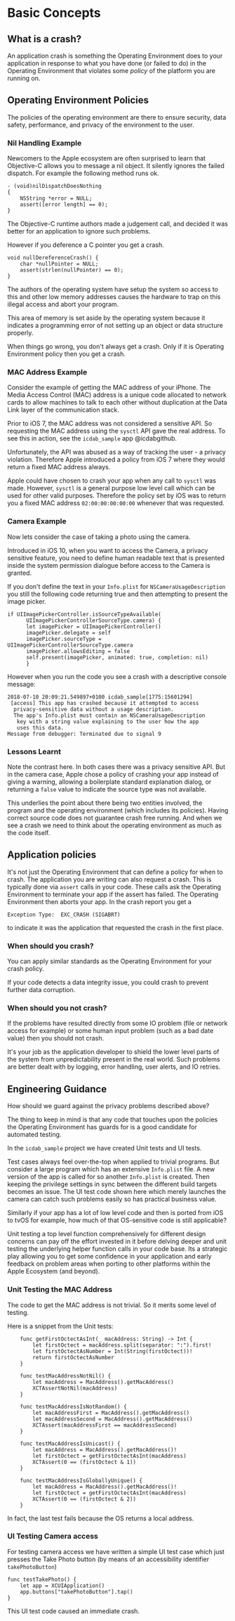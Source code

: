 # Basic Concepts

## What is a crash?

An application crash is something the Operating Environment does to your application in response to what you have done (or failed to do) in the Operating Environment that violates some _policy_ of the platform you are running on.

## Operating Environment Policies

The policies of the operating environment are there to ensure security, data safety, performance, and privacy of the environment to the user.

### Nil Handling Example

Newcomers to the Apple ecosystem are often surprised to learn that Objective-C allows you to message a nil object.  It silently ignores the failed dispatch.  For example
the following method runs ok.

```
- (void)nilDispatchDoesNothing
{
    NSString *error = NULL;
    assert([error length] == 0);
}
```

The Objective-C runtime authors made a judgement call, and decided it was better for an application to ignore such problems.


However if you deference a C pointer you get a crash.
```
void nullDereferenceCrash() {
    char *nullPointer = NULL;
    assert(strlen(nullPointer) == 0);
}
```

The authors of the operating system have setup the system so access to this and other low memory addresses causes the hardware to trap on this illegal access and abort your program.

This area of memory is set aside by the operating system because it indicates a programming error of not setting up an object or data structure properly.

When things go wrong, you don't always get a crash.  Only if it is Operating Environment policy then you get a crash.

### MAC Address Example

Consider the example of getting the MAC address of your iPhone.  The Media Access Control (MAC) address is a unique code allocated to network cards to allow machines to talk to each other without duplication at the Data Link layer of the communication stack.

Prior to iOS 7, the MAC address was not considered a sensitive API.  So requesting the MAC address using the `sysctl` API gave the real address.  To see this in action, see the `icdab_sample` app @icdabgithub.

Unfortunately, the API was abused as a way of tracking the user - a privacy violation.  Therefore Apple introduced a policy from iOS 7 where they would return a fixed MAC address always.

Apple could have chosen to crash your app when any call to `sysctl` was made.  However, `sysctl` is a general purpose low level call which can be used for other valid purposes.  Therefore the policy set by iOS was to return you a fixed MAC address `02:00:00:00:00:00` whenever that was requested.

### Camera Example

Now lets consider the case of taking a photo using the camera.

Introduced in iOS 10, when you want to access the Camera, a privacy sensitive feature, you need to define human readable text that is presented inside the system permission dialogue before access to the Camera is granted.

If you don't define the text in your `Info.plist` for `NSCameraUsageDescription` you still the following code returning true and then attempting to present the image picker.

```
if UIImagePickerController.isSourceTypeAvailable(
      UIImagePickerControllerSourceType.camera) {
      let imagePicker = UIImagePickerController()
      imagePicker.delegate = self
      imagePicker.sourceType = UIImagePickerControllerSourceType.camera
      imagePicker.allowsEditing = false
      self.present(imagePicker, animated: true, completion: nil)
      }
```

However when you run the code you see a crash with a descriptive console message:

```
2018-07-10 20:09:21.549897+0100 icdab_sample[1775:15601294]
 [access] This app has crashed because it attempted to access
  privacy-sensitive data without a usage description.  
  The app's Info.plist must contain an NSCameraUsageDescription
   key with a string value explaining to the user how the app
   uses this data.
Message from debugger: Terminated due to signal 9
```

### Lessons Learnt

Note the contrast here.  In both cases there was a privacy sensitive API.  But in the camera case, Apple chose a policy of crashing your app instead of giving a warning, allowing a boilerplate standard explanation dialog, or returning a `false` value to indicate the source type was not available.

This underlies the point about there being two entities involved, the program and the operating environment (which includes its policies).  Having correct source code does not guarantee crash free running.  And when we see a crash we need to think about the operating environment as much as the code itself.

## Application policies

It's not just the Operating Environment that can define a policy for when to crash.
The application you are writing can also request a crash.  This is typically done via `assert` calls in your code.  These calls ask the Operating Environment to terminate your app if the assert has failed.  The Operating Environment then aborts your app.
In the crash report you get a

`Exception Type:  EXC_CRASH (SIGABRT)`

to indicate it was the application that requested the crash in the first place.

### When should you crash?

You can apply similar standards as the Operating Environment for your crash policy.

If your code detects a data integrity issue, you could crash to prevent further data corruption.

### When should you not crash?

If the problems have resulted directly from some
IO problem (file or network access for example) or some human input problem (such as a bad date value) then you should not crash.  

It's your job as the application developer to shield the lower level parts of the system from unpredictability present in the real world.  Such problems are better dealt with by logging, error handling, user alerts, and IO retries.

## Engineering Guidance

How should we guard against the privacy problems described above?

The thing to keep in mind is that any code that touches upon the policies the Operating Environment has guards for is a good candidate for automated testing.

In the `icdab_sample` project we have created Unit tests and UI tests.

Test cases always feel over-the-top when applied to trivial programs.  But consider a large program which has an extensive `Info.plist` file.  A new version of the app is called for so another `Info.plist` is created.  Then keeping the privilege settings in sync between the different build targets becomes an issue.  The UI test code shown here which merely launches the camera can catch such problems easily so has practical business value.  

Similarly if your app has a lot of low level code and then is ported from iOS to tvOS for example, how much of that OS-sensitive code is still applicable?

Unit testing a top level function comprehensively for different design concerns can pay off the effort invested in it before delving deeper and unit testing the underlying helper function calls in your code base.  Its a strategic play allowing you to get some confidence in your application and early feedback on problem areas when porting to other platforms within the Apple Ecosystem (and beyond).

### Unit Testing the MAC Address

The code to get the MAC address is not trivial.  So it merits some level of testing.

Here is a snippet from the Unit tests:

```
    func getFirstOctectAsInt(_ macAddress: String) -> Int {
        let firstOctect = macAddress.split(separator: ":").first!
        let firstOctectAsNumber = Int(String(firstOctect))!
        return firstOctectAsNumber
    }

    func testMacAddressNotNil() {
        let macAddress = MacAddress().getMacAddress()
        XCTAssertNotNil(macAddress)
    }

    func testMacAddressIsNotRandom() {
        let macAddressFirst = MacAddress().getMacAddress()
        let macAddressSecond = MacAddress().getMacAddress()
        XCTAssert(macAddressFirst == macAddressSecond)
    }

    func testMacAddressIsUnicast() {
        let macAddress = MacAddress().getMacAddress()!
        let firstOctect = getFirstOctectAsInt(macAddress)
        XCTAssert(0 == (firstOctect & 1))
    }

    func testMacAddressIsGloballyUnique() {
        let macAddress = MacAddress().getMacAddress()!
        let firstOctect = getFirstOctectAsInt(macAddress)
        XCTAssert(0 == (firstOctect & 2))
    }
```

In fact, the last test fails because the OS returns a local address.

### UI Testing Camera access

For testing camera access we have written a simple UI test case which just presses the Take Photo button (by means of an accessibility identifier `takePhotoButton`)

```
func testTakePhoto() {
    let app = XCUIApplication()
    app.buttons["takePhotoButton"].tap()
}
```

This UI test code caused an immediate crash.
